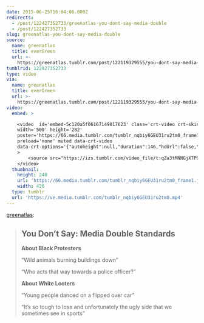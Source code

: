 ```yaml
---
date: 2015-06-25T16:04:06.000Z
redirects:
  - /post/122427352733/greenatlas-you-dont-say-media-double
  - /post/122427352733
slug: greenatlas-you-dont-say-media-double
source:
  name: greenatlas
  title: everGreen
  url: >-
    https://greenatlas.tumblr.com/post/122119329555/you-dont-say-media-double-standards-about-black
tumblrid: 122427352733
type: video
via:
  name: greenatlas
  title: everGreen
  url: >-
    https://greenatlas.tumblr.com/post/122119329555/you-dont-say-media-double-standards-about-black
video:
  embed: >

    <video  id='embed-5c120a5f06167149017623' class='crt-video crt-skin-default'
    width='500' height='282'
    poster='https://66.media.tumblr.com/tumblr_nqbiy6GEU31ru2tm0_frame1.jpg'
    preload='none' muted data-crt-video
    data-crt-options='{"autoheight":null,"duration":146,"hdUrl":false,"filmstrip":{"url":"https://33.media.tumblr.com/previews/tumblr_nqbiy6GEU31ru2tm0_filmstrip.jpg","width":"200","height":"112"}}'
    >
        <source src="https://izs.tumblr.com/video_file/t:qZa3tMNNGjX7PQ45aXJ-jw/122427352733/tumblr_nqbiy6GEU31ru2tm0" type="video/mp4">
    </video>
  thumbnail:
    height: 240
    url: 'https://66.media.tumblr.com/tumblr_nqbiy6GEU31ru2tm0_frame1.jpg'
    width: 426
  type: tumblr
  url: 'https://ve.media.tumblr.com/tumblr_nqbiy6GEU31ru2tm0.mp4'
---
```

<p><a href="http://greenatlas.tumblr.com/post/122119329555/you-dont-say-media-double-standards-about-black" class="tumblr_blog">greenatlas</a>:</p>

<blockquote><h2><b>You Don’t Say: Media Double Standards</b></h2><p><b>About Black Protesters</b><br/></p><p>“Wild animals burning buildings down”</p><p>“Who acts that way towards a police officer?”</p><p><b>About White Looters</b><br/></p><p>“Young people danced on a flipped over car”</p><p>“It’s so tough to lose and unfortunately the ugly side that we sometimes see in sports”<br/></p></blockquote>
